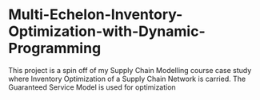 # Multi-Echelon-Inventory-Optimization-with-Dynamic-Programming
This project is a spin off of my Supply Chain Modelling course case study where Inventory Optimization of a Supply Chain Network is carried. The Guaranteed Service Model is used for optimization 
